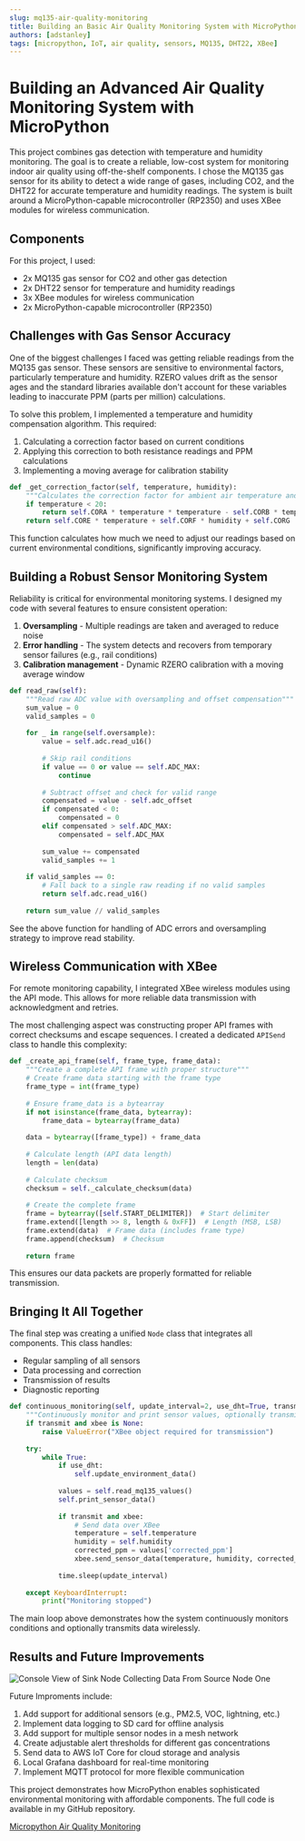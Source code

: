 ```yaml
---
slug: mq135-air-quality-monitoring
title: Building an Basic Air Quality Monitoring System with MicroPython
authors: [adstanley]
tags: [micropython, IoT, air quality, sensors, MQ135, DHT22, XBee]
---
```


# Building an Advanced Air Quality Monitoring System with MicroPython

This project combines gas detection with temperature and humidity monitoring. The goal is to create a reliable, low-cost system for monitoring indoor air quality using off-the-shelf components. I chose the MQ135 gas sensor for its ability to detect a wide range of gases, including CO2, and the DHT22 for accurate temperature and humidity readings. The system is built around a MicroPython-capable microcontroller (RP2350) and uses XBee modules for wireless communication.

## Components

For this project, I used:

- 2x MQ135 gas sensor for CO2 and other gas detection
- 2x DHT22 sensor for temperature and humidity readings
- 3x XBee modules for wireless communication
- 2x MicroPython-capable microcontroller (RP2350)


## Challenges with Gas Sensor Accuracy

One of the biggest challenges I faced was getting reliable readings from the MQ135 gas sensor. These sensors are sensitive to environmental factors, particularly temperature and humidity. RZERO values drift as the sensor ages and the standard libraries available don't account for these variables leading to inaccurate PPM (parts per million) calculations.

To solve this problem, I implemented a temperature and humidity compensation algorithm. This required:

1. Calculating a correction factor based on current conditions
2. Applying this correction to both resistance readings and PPM calculations
3. Implementing a moving average for calibration stability

```python
def _get_correction_factor(self, temperature, humidity):
    """Calculates the correction factor for ambient air temperature and relative humidity"""
    if temperature < 20:
        return self.CORA * temperature * temperature - self.CORB * temperature + self.CORC - (humidity - 33.) * self.CORD
    return self.CORE * temperature + self.CORF * humidity + self.CORG
```

This function calculates how much we need to adjust our readings based on current environmental conditions, significantly improving accuracy.

## Building a Robust Sensor Monitoring System

Reliability is critical for environmental monitoring systems. I designed my code with several features to ensure consistent operation:

1. **Oversampling** - Multiple readings are taken and averaged to reduce noise
2. **Error handling** - The system detects and recovers from temporary sensor failures (e.g., rail conditions)
3. **Calibration management** - Dynamic RZERO calibration with a moving average window

```python
def read_raw(self):
    """Read raw ADC value with oversampling and offset compensation"""
    sum_value = 0
    valid_samples = 0
    
    for _ in range(self.oversample):
        value = self.adc.read_u16()
        
        # Skip rail conditions
        if value == 0 or value == self.ADC_MAX:
            continue
            
        # Subtract offset and check for valid range
        compensated = value - self.adc_offset
        if compensated < 0:
            compensated = 0
        elif compensated > self.ADC_MAX:
            compensated = self.ADC_MAX
            
        sum_value += compensated
        valid_samples += 1
            
    if valid_samples == 0:
        # Fall back to a single raw reading if no valid samples
        return self.adc.read_u16()
        
    return sum_value // valid_samples
```

See the above function for handling of ADC errors and oversampling strategy to improve read stability.

## Wireless Communication with XBee

For remote monitoring capability, I integrated XBee wireless modules using the API mode. This allows for more reliable data transmission with acknowledgment and retries.

The most challenging aspect was constructing proper API frames with correct checksums and escape sequences. I created a dedicated `APISend` class to handle this complexity:

```python
def _create_api_frame(self, frame_type, frame_data):
    """Create a complete API frame with proper structure"""
    # Create frame data starting with the frame type
    frame_type = int(frame_type)
    
    # Ensure frame_data is a bytearray
    if not isinstance(frame_data, bytearray):
        frame_data = bytearray(frame_data)
    
    data = bytearray([frame_type]) + frame_data
    
    # Calculate length (API data length)
    length = len(data)
    
    # Calculate checksum
    checksum = self._calculate_checksum(data)
    
    # Create the complete frame
    frame = bytearray([self.START_DELIMITER])  # Start delimiter
    frame.extend([length >> 8, length & 0xFF])  # Length (MSB, LSB)
    frame.extend(data)  # Frame data (includes frame type)
    frame.append(checksum)  # Checksum
    
    return frame
```

This ensures our data packets are properly formatted for reliable transmission.

## Bringing It All Together

The final step was creating a unified `Node` class that integrates all components. This class handles:

- Regular sampling of all sensors
- Data processing and correction
- Transmission of results
- Diagnostic reporting

```python
def continuous_monitoring(self, update_interval=2, use_dht=True, transmit=False, xbee=None):
    """Continuously monitor and print sensor values, optionally transmit data"""
    if transmit and xbee is None:
        raise ValueError("XBee object required for transmission")
        
    try:
        while True:
            if use_dht:
                self.update_environment_data()
            
            values = self.read_mq135_values()
            self.print_sensor_data()
            
            if transmit and xbee:
                # Send data over XBee
                temperature = self.temperature
                humidity = self.humidity
                corrected_ppm = values['corrected_ppm']
                xbee.send_sensor_data(temperature, humidity, corrected_ppm)
                
            time.sleep(update_interval)
            
    except KeyboardInterrupt:
        print("Monitoring stopped")
```

The main loop above demonstrates how the system continuously monitors conditions and optionally transmits data wirelessly.

## Results and Future Improvements


![Console View of Sink Node Collecting Data From Source Node One](@site/static/img/monitoring-results.png)

Future Improments include:

1. Add support for additional sensors (e.g., PM2.5, VOC, lightning, etc.)
2. Implement data logging to SD card for offline analysis
3. Add support for multiple sensor nodes in a mesh network
4. Create adjustable alert thresholds for different gas concentrations
5. Send data to AWS IoT Core for cloud storage and analysis
6. Local Grafana dashboard for real-time monitoring
7. Implement MQTT protocol for more flexible communication

This project demonstrates how MicroPython enables sophisticated environmental monitoring with affordable components. The full code is available in my GitHub repository.

[Micropython Air Quality Monitoring](www.github.com/adstanley/micropython-air-quality-monitoring)
